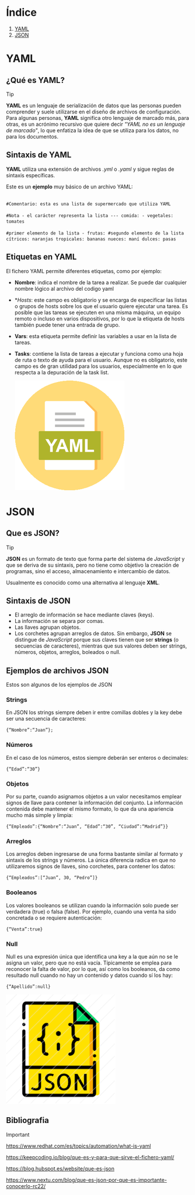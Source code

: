# Índice   
1. [YAML](#id1)
2. [JSON](#id2)


# YAML<a name="id1"></a>

## ¿Qué es YAML?
>[!Tip]
>
>**YAML** es un lenguaje de serialización de datos que las personas pueden comprender y suele utilizarse en el diseño de archivos de configuración. Para algunas personas, **YAML** significa otro lenguaje de marcado más, 
>para otras, es un acrónimo recursivo que quiere decir _"YAML no es un lenguaje de marcado"_, lo que enfatiza la idea de que se utiliza para los datos, no para los documentos. 



## Sintaxis de YAML

**YAML** utiliza una extensión de archivos *.yml* o *.yaml* y sigue reglas de sintaxis específicas. 

Este es un **ejemplo** muy básico de un archivo YAML:
```

#Comentario: esta es una lista de supermercado que utiliza YAML 
 
#Nota - el carácter representa la lista --- comida: - vegetales: tomates 
 
#primer elemento de la lista - frutas: #segundo elemento de la lista cítricos: naranjas tropicales: bananas nueces: maní dulces: pasas
  ```

## Etiquetas en YAML
El fichero YAML permite diferentes etiquetas, como por ejemplo:

+ **Nombre**: indica el nombre de la tarea a realizar. Se puede dar cualquier nombre lógico al archivo del codigo yaml
+ **Hosts*: este campo es obligatorio y se encarga de especificar las listas o grupos de hosts sobre los que el usuario quiere ejecutar una tarea. Es posible que las tareas se ejecuten en una misma máquina, un equipo remoto o incluso en varios dispositivos, por lo que la etiqueta de hosts también puede tener una entrada de grupo.
+ **Vars**: esta etiqueta permite definir las variables a usar en la lista de tareas.
+ **Tasks**: contiene la lista de tareas a ejecutar y funciona como una hoja de ruta o texto de ayuda para el usuario. Aunque no es obligatorio, este campo es de gran utilidad para los usuarios, especialmente en lo que respecta a la depuración de la task list.

  ![Image yaml](https://github.com/MarcRoviraP/InfoYamlJson/blob/main/img/yaml.png)

# JSON<a name="id2"></a>
## Que es JSON?
>[!Tip]
>**JSON** es un formato de texto que forma parte del sistema de *JavaScript* y que se deriva de su sintaxis, pero no tiene como objetivo la creación de programas, sino el acceso, almacenamiento e intercambio de datos.
>
>Usualmente es conocido como una alternativa al lenguaje **XML**.

## Sintaxis de JSON
+ El arreglo de información se hace mediante claves (keys).
+ La información se separa por comas.
+ Las llaves agrupan objetos.
+ Los corchetes agrupan arreglos de datos.
Sin embargo, **JSON** se distingue de *JavaScript* porque sus claves tienen que ser **strings** (o secuencias de caracteres), mientras que sus valores deben ser strings, números, objetos, arreglos, boleados o null.

## Ejemplos de archivos JSON

Estos son algunos de los ejemplos de JSON

### Strings
En JSON los strings siempre deben ir entre comillas dobles y la key debe ser una secuencia de caracteres:
```
{“Nombre”:“Juan”};
```
### Números

En el caso de los números, estos siempre deberán ser enteros o decimales:
```
{“Edad”:“30”}
```
### Objetos
Por su parte, cuando asignamos objetos a un valor necesitamos emplear signos de llave para contener la información del conjunto. La información contenida debe mantener el mismo formato, lo que da una apariencia mucho más simple y limpia:
```
{“Empleado”:{“Nombre”:“Juan”, “Edad”:“30”, “Ciudad”:“Madrid”}}
```
### Arreglos
Los arreglos deben ingresarse de una forma bastante similar al formato y sintaxis de los strings y números. La única diferencia radica en que no utilizaremos signos de llaves, sino corchetes, para contener los datos:
```
{“Empleados”:[“Juan”, 30, “Pedro”]}
```
### Booleanos
Los valores booleanos se utilizan cuando la información solo puede ser verdadera (true) o falsa (false). Por ejemplo, cuando una venta ha sido concretada o se requiere autenticación:
```
{“Venta”:true}
```
### Null
Null es una expresión única que identifica una key a la que aún no se le asigna un valor, pero que no está vacía. Típicamente se emplea para reconocer la falta de valor, por lo que, así como los booleanos, da como resultado null cuando no hay un contenido y datos cuando sí los hay:
```
{“Apellido”:null}
```
 ![Image JSON](https://github.com/MarcRoviraP/InfoYamlJson/blob/main/img/json.png)

## Bibliografia
>[!Important]
>https://www.redhat.com/es/topics/automation/what-is-yaml
>
>https://keepcoding.io/blog/que-es-y-para-que-sirve-el-fichero-yaml/
>
>https://blog.hubspot.es/website/que-es-json
>
>https://www.nextu.com/blog/que-es-json-por-que-es-importante-conocerlo-rc22/
>
